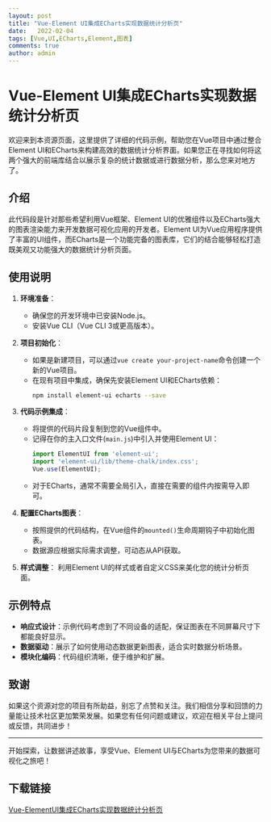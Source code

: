 ```yaml
---
layout: post
title: "Vue-Element UI集成ECharts实现数据统计分析页"
date:   2022-02-04
tags: [Vue,UI,ECharts,Element,图表]
comments: true
author: admin
---
```

# Vue-Element UI集成ECharts实现数据统计分析页

欢迎来到本资源页面，这里提供了详细的代码示例，帮助您在Vue项目中通过整合Element UI和ECharts来构建高效的数据统计分析界面。如果您正在寻找如何将这两个强大的前端库结合以展示复杂的统计数据或进行数据分析，那么您来对地方了。

## 介绍

此代码段是针对那些希望利用Vue框架、Element UI的优雅组件以及ECharts强大的图表渲染能力来开发数据可视化应用的开发者。Element UI为Vue应用程序提供了丰富的UI组件，而ECharts是一个功能完备的图表库，它们的结合能够轻松打造既美观又功能强大的数据统计分析页面。

## 使用说明

1. **环境准备**：
   - 确保您的开发环境中已安装Node.js。
   - 安装Vue CLI（Vue CLI 3或更高版本）。

2. **项目初始化**：
   - 如果是新建项目，可以通过`vue create your-project-name`命令创建一个新的Vue项目。
   - 在现有项目中集成，确保先安装Element UI和ECharts依赖：
     ```bash
     npm install element-ui echarts --save
     ```

3. **代码示例集成**：
   - 将提供的代码片段复制到您的Vue组件中。
   - 记得在你的主入口文件(`main.js`)中引入并使用Element UI：
     ```javascript
     import ElementUI from 'element-ui';
     import 'element-ui/lib/theme-chalk/index.css';
     Vue.use(ElementUI);
     ```
   - 对于ECharts，通常不需要全局引入，直接在需要的组件内按需导入即可。

4. **配置ECharts图表**：
   - 按照提供的代码结构，在Vue组件的`mounted()`生命周期钩子中初始化图表。
   - 数据源应根据实际需求调整，可动态从API获取。

5. **样式调整**：
   利用Element UI的样式或者自定义CSS来美化您的统计分析页面。

## 示例特点

- **响应式设计**：示例代码考虑到了不同设备的适配，保证图表在不同屏幕尺寸下都能良好显示。
- **数据驱动**：展示了如何使用动态数据更新图表，适合实时数据分析场景。
- **模块化编码**：代码组织清晰，便于维护和扩展。

## 致谢

如果这个资源对您的项目有所助益，别忘了点赞和关注。我们相信分享和回馈的力量能让技术社区更加繁荣发展。如果您有任何问题或建议，欢迎在相关平台上提问或反馈，共同进步！

---

开始探索，让数据讲述故事，享受Vue、Element UI与ECharts为您带来的数据可视化之旅吧！

## 下载链接

[Vue-ElementUI集成ECharts实现数据统计分析页](https://pan.quark.cn/s/6aa8d999fbf5)